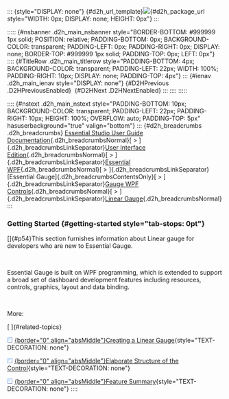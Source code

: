 ::: {style="DISPLAY: none"}
[](ms-xhelp:///?Id=d2h_url_template){#d2h_url_template}![](!package_url!){#d2h_package_url style="WIDTH: 0px; DISPLAY: none; HEIGHT: 0px"}
:::

::::: {#nsbanner .d2h_main_nsbanner style="BORDER-BOTTOM: #999999 1px solid; POSITION: relative; PADDING-BOTTOM: 0px; BACKGROUND-COLOR: transparent; PADDING-LEFT: 0px; PADDING-RIGHT: 0px; DISPLAY: none; BORDER-TOP: #999999 1px solid; PADDING-TOP: 0px; LEFT: 0px"}
:::: {#TitleRow .d2h_main_titlerow style="PADDING-BOTTOM: 4px; BACKGROUND-COLOR: transparent; PADDING-LEFT: 22px; WIDTH: 100%; PADDING-RIGHT: 10px; DISPLAY: none; PADDING-TOP: 4px"}
::: {#ienav .d2h_main_ienav style="DISPLAY: none"}
[](ms-xhelp:///?Id=ab6d305c-9ecb-4c5f-a524-61625fd66ac7){#D2HPrevious .D2HPreviousEnabled}  [](ms-xhelp:///?Id=c6176cba-47c6-48b4-82ed-42f650ab41c4){#D2HNext .D2HNextEnabled}
:::
::::
:::::

:::: {#nstext .d2h_main_nstext style="PADDING-BOTTOM: 10px; BACKGROUND-COLOR: transparent; PADDING-LEFT: 22px; PADDING-RIGHT: 10px; HEIGHT: 100%; OVERFLOW: auto; PADDING-TOP: 5px" hasuserbackground="true" valign="bottom"}
::: {#d2h_breadcrumbs .d2h_breadcrumbs}
[Essential Studio User Guide Documentation](ms-xhelp:///?Id=12457748-09e3-4d74-a240-8e049cedf030){.d2h_breadcrumbsNormal}[ \> ]{.d2h_breadcrumbsLinkSeparator}[User Interface Edition](ms-xhelp:///?Id=c29296b7-531c-413b-a0ec-488ca1f7f669){.d2h_breadcrumbsNormal}[ \> ]{.d2h_breadcrumbsLinkSeparator}[Essential WPF](ms-xhelp:///?Id=7f4f82c5-151c-4262-94d0-75c4626c77bc){.d2h_breadcrumbsNormal}[ \> ]{.d2h_breadcrumbsLinkSeparator}[Essential Gauge]{.d2h_breadcrumbsContentsOnly}[ \> ]{.d2h_breadcrumbsLinkSeparator}[Gauge WPF Controls](ms-xhelp:///?Id=1b650d21-639c-453f-89e6-26b3efcea22b){.d2h_breadcrumbsNormal}[ \> ]{.d2h_breadcrumbsLinkSeparator}[Linear Gauge](ms-xhelp:///?Id=ab6d305c-9ecb-4c5f-a524-61625fd66ac7){.d2h_breadcrumbsNormal}
:::

### Getting Started {#getting-started style="tab-stops: 0pt"}

[]{#p54}This section furnishes information about Linear gauge for developers who are new to Essential Gauge.

 

Essential Gauge is built on WPF programming, which is extended to support a broad set of dashboard development features including resources, controls, graphics, layout and data binding.

 

More:

[ ]{#related-topics}

[![](button.gif){border="0" align="absMiddle"}Creating a Linear Gauge](ms-xhelp:///?Id=164142a8-e324-42b1-a4b8-632e94f3ce28){style="TEXT-DECORATION: none"}

[![](button.gif){border="0" align="absMiddle"}Elaborate Structure of the Control](ms-xhelp:///?Id=ed7d066e-094a-40d1-92e6-0affe59c6aef){style="TEXT-DECORATION: none"}

[![](button.gif){border="0" align="absMiddle"}Feature Summary](ms-xhelp:///?Id=158b3ec1-99f2-4800-a17f-be75db8eb7c2){style="TEXT-DECORATION: none"}
::::
